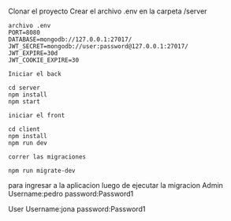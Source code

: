 
```
```
Clonar el proyecto
Crear el archivo .env en la carpeta /server
```
archivo .env
PORT=8080
DATABASE=mongodb://127.0.0.1:27017/
JWT_SECRET=mongodb://user:password@127.0.0.1:27017/
JWT_EXPIRE=30d
JWT_COOKIE_EXPIRE=30
```
    Iniciar el back
```
cd server
npm install
npm start
```
    iniciar el front
```
cd client
npm install
npm run dev
```
	correr las migraciones
	
```
npm run migrate-dev
```

para ingresar a la aplicacion luego de ejecutar la migracion
Admin
Username:pedro
password:Password1

User
Username:jona
password:Password1

